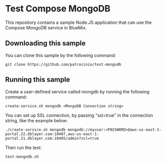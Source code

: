 Test Compose MongoDB
===
This repository contains a sample Node.JS application that can use the Compose MongoDB service in BlueMix.




Downloading this sample
---
You can clone this sample by the following command: 

    git clone https://github.com/patrocinio/test-mongodb




Running this sample
---
Create a user-defined service called mongdb by running the following command:

	create-service.sh mongodb <MongoDB Connection string>
	
You can set up SSL connection, by passing "ssl=true" in the connection string, like the example below:

	./create-service.sh mongodb mongodb://myuser:<PASSWORD>@aws-us-east-1-portal.22.dblayer.com:10407,aws-us-east-1-portal.21.dblayer.com:10405/admin?ssl=true

Then run the test:

	test-mongodb.sh